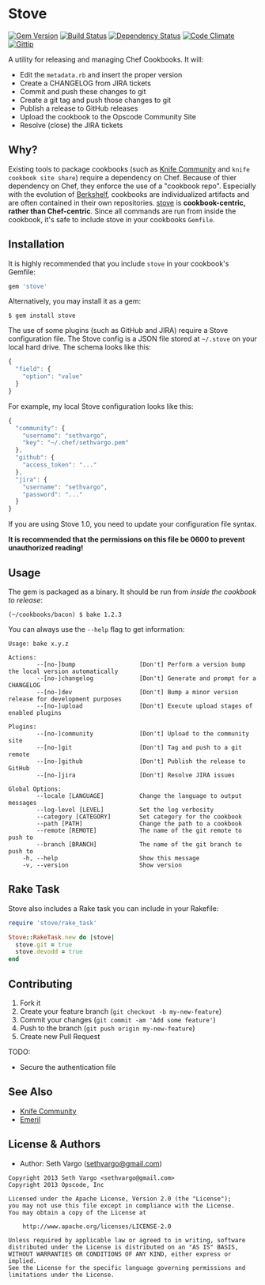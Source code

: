 Stove
=====
[![Gem Version](http://img.shields.io/gem/v/stove.svg)][gem]
[![Build Status](http://img.shields.io/travis/sethvargo/stove.svg)][travis]
[![Dependency Status](http://img.shields.io/gemnasium/sethvargo/stove.svg)][gemnasium]
[![Code Climate](http://img.shields.io/codeclimate/github/sethvargo/stove.svg)][codeclimate]
[![Gittip](http://img.shields.io/gittip/sethvargo.svg)][gittip]

[gem]: https://rubygems.org/gems/stove
[travis]: http://travis-ci.org/sethvargo/stove
[gemnasium]: https://gemnasium.com/sethvargo/stove
[codeclimate]: https://codeclimate.com/githubsethvargo/stove
[gittip]: https://www.gittip.com/sethvargo

A utility for releasing and managing Chef Cookbooks. It will:

- Edit the `metadata.rb` and insert the proper version
- Create a CHANGELOG from JIRA tickets
- Commit and push these changes to git
- Create a git tag and push those changes to git
- Publish a release to GitHub releases
- Upload the cookbook to the Opscode Community Site
- Resolve (close) the JIRA tickets


Why?
----
Existing tools to package cookbooks (such as [Knife Community](https://github.com/miketheman/knife-community) and `knife cookbook site share`) require a dependency on Chef. Because of thier dependency on Chef, they enforce the use of a "cookbook repo". Especially with the evolution of [Berkshelf](https://github.com/RiotGames/berkshelf), cookbooks are individualized artifacts and are often contained in their own repositories. [stove](https://github.com/sethvargo/stove) is **cookbook-centric, rather than Chef-centric**. Since all commands are run from inside the cookbook, it's safe to include stove in your cookbooks `Gemfile`.


Installation
------------
It is highly recommended that you include `stove` in your cookbook's Gemfile:

```ruby
gem 'stove'
```

Alternatively, you may install it as a gem:

    $ gem install stove

The use of some plugins (such as GitHub and JIRA) require a Stove configuration file. The Stove config is a JSON file stored at `~/.stove` on your local hard drive. The schema looks like this:

```javascript
{
  "field": {
    "option": "value"
  }
}
```

For example, my local Stove configuration looks like this:

```javascript
{
  "community": {
    "username": "sethvargo",
    "key": "~/.chef/sethvargo.pem"
  },
  "github": {
    "access_token": "..."
  },
  "jira": {
    "username": "sethvargo",
    "password": "..."
  }
}
```

If you are using Stove 1.0, you need to update your configuration file syntax.

**It is recommended that the permissions on this file be 0600 to prevent unauthorized reading!**


Usage
-----
The gem is packaged as a binary. It should be run from _inside the cookbook to release_:

    (~/cookbooks/bacon) $ bake 1.2.3

You can always use the `--help` flag to get information:

```text
Usage: bake x.y.z

Actions:
        --[no-]bump                  [Don't] Perform a version bump the local version automatically
        --[no-]changelog             [Don't] Generate and prompt for a CHANGELOG
        --[no-]dev                   [Don't] Bump a minor version release for development purposes
        --[no-]upload                [Don't] Execute upload stages of enabled plugins

Plugins:
        --[no-]community             [Don't] Upload to the community site
        --[no-]git                   [Don't] Tag and push to a git remote
        --[no-]github                [Don't] Publish the release to GitHub
        --[no-]jira                  [Don't] Resolve JIRA issues

Global Options:
        --locale [LANGUAGE]          Change the language to output messages
        --log-level [LEVEL]          Set the log verbosity
        --category [CATEGORY]        Set category for the cookbook
        --path [PATH]                Change the path to a cookbook
        --remote [REMOTE]            The name of the git remote to push to
        --branch [BRANCH]            The name of the git branch to push to
    -h, --help                       Show this message
    -v, --version                    Show version
```


Rake Task
---------
Stove also includes a Rake task you can include in your Rakefile:

```ruby
require 'stove/rake_task'

Stove::RakeTask.new do |stove|
  stove.git = true
  stove.devodd = true
end
```


Contributing
------------
1. Fork it
2. Create your feature branch (`git checkout -b my-new-feature`)
3. Commit your changes (`git commit -am 'Add some feature'`)
4. Push to the branch (`git push origin my-new-feature`)
5. Create new Pull Request

TODO:
- Secure the authentication file


See Also
--------
- [Knife Community](https://github.com/miketheman/knife-community)
- [Emeril](https://github.com/fnichol/emeril)


License & Authors
-----------------
- Author: Seth Vargo (sethvargo@gmail.com)

```text
Copyright 2013 Seth Vargo <sethvargo@gmail.com>
Copyright 2013 Opscode, Inc

Licensed under the Apache License, Version 2.0 (the "License");
you may not use this file except in compliance with the License.
You may obtain a copy of the License at

    http://www.apache.org/licenses/LICENSE-2.0

Unless required by applicable law or agreed to in writing, software
distributed under the License is distributed on an "AS IS" BASIS,
WITHOUT WARRANTIES OR CONDITIONS OF ANY KIND, either express or implied.
See the License for the specific language governing permissions and
limitations under the License.
```
